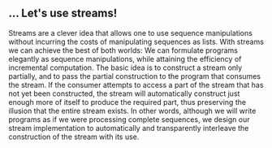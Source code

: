 ##  ... Let's use streams!

Streams are a clever idea that allows one to use sequence manipulations
without incurring the costs of manipulating sequences as lists. With streams
we can achieve the best of both worlds: We can formulate programs elegantly as
sequence manipulations, while attaining the efficiency of incremental
computation. The basic idea is to construct a stream only partially, and to
pass the partial construction to the program that consumes the stream. If the
consumer attempts to access a part of the stream that has not yet been
constructed, the stream will automatically construct just enough more of
itself to produce the required part, thus preserving the illusion that the
entire stream exists. In other words, although we will write programs as if we
were processing complete sequences, we design our stream implementation to
automatically and transparently interleave the construction of the stream with
its use.


